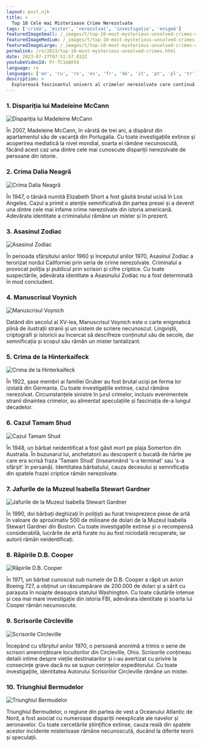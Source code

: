 ```yaml
---
layout: post.njk
title: >
  Top 10 Cele mai Misterioase Crime Nerezolvate
tags: ['crimă', 'mister', 'nerezolvat', 'investigație', 'enigmă']
featuredImageSmall: /_images/t/top-10-most-mysterious-unsolved-crimes-cover-ro-small.webp
featuredImageMedium: /_images/t/top-10-most-mysterious-unsolved-crimes-cover-ro-medium.webp
featuredImageLarge: /_images/t/top-10-most-mysterious-unsolved-crimes-cover-ro-large.webp
permalink: /ro/2023/top-10-most-mysterious-unsolved-crimes.html
date: 2023-07-27T07:51:57.032Z
youtubeVideoId: Pr-TC1mQX54
language: ro
languages: ['en', 'ru', 'ro', 'es', 'fr', 'de', 'it', 'pt', 'pl', 'tr']
description: >
  Explorează fascinantul univers al crimelor nerezolvate care continuă să dezbine investigatorii și să captiveze publicul. De la dispariții enigmatice la cazuri de crimă perplexe, aceste mistere nerezolvate te vor lăsa intrigat și te vor face să-ți pui întrebări cu privire la limitele înțelegerii umane.
---
```


### 1. Dispariția lui Madeleine McCann

![Dispariția lui Madeleine McCann](/_images/2/287ff66e7d9bfef52912504d342fb0b3-medium.webp)

În 2007, Madeleine McCann, în vârstă de trei ani, a dispărut din apartamentul său de vacanță din Portugalia. Cu toate investigațiile extinse și acoperirea mediatică la nivel mondial, soarta ei rămâne necunoscută, făcând acest caz una dintre cele mai cunoscute dispariții nerezolvate de persoane din istorie.

### 2. Crima Dalia Neagră

![Crima Dalia Neagră](/_images/0/07f150669b764dff3319469e33659a2c-medium.webp)

În 1947, o tânără numită Elizabeth Short a fost găsită brutal ucisă în Los Angeles. Cazul a primit o atenție semnificativă din partea presei și a devenit una dintre cele mai infame crime nerezolvate din istoria americană. Adevărata identitate a criminalului rămâne un mister și în prezent.

### 3. Asasinul Zodiac

![Asasinul Zodiac](/_images/6/654bfcba66142f604621074128e2345f-medium.webp)

În perioada sfârșitului anilor 1960 și începutul anilor 1970, Asasinul Zodiac a terorizat nordul Californiei prin seria de crime nerezolvate. Criminalul a provocat poliția și publicul prin scrisori și cifre criptice. Cu toate suspectările, adevărata identitate a Asasinului Zodiac nu a fost determinată în mod concludent.

### 4. Manuscrisul Voynich

![Manuscrisul Voynich](/_images/c/cba279d3a07cdbf11e28cc03aaaa8546-medium.webp)

Datând din secolul al XV-lea, Manuscrisul Voynich este o carte enigmatică plină de ilustrații stranii și un sistem de scriere necunoscut. Lingviștii, criptografi și istoricii au încercat să descifreze conținutul său de secole, dar semnificația și scopul său rămân un mister tantalizant.

### 5. Crima de la Hinterkaifeck

![Crima de la Hinterkaifeck](/_images/4/4ada7881af61962ca7d784466ad0ede8-medium.webp)

În 1922, șase membri ai familiei Gruber au fost brutal uciși pe ferma lor izolată din Germania. Cu toate investigațiile extinse, cazul rămâne nerezolvat. Circumstanțele sinistre în jurul crimelor, inclusiv evenimentele stranii dinaintea crimelor, au alimentat speculațiile și fascinația de-a lungul decadelor.

### 6. Cazul Tamam Shud

![Cazul Tamam Shud](/_images/6/676424001e2d988a80966ee95cf20274-medium.webp)

În 1948, un bărbat neidentificat a fost găsit mort pe plaja Somerton din Australia. În buzunarul lui, anchetatorii au descoperit o bucată de hârtie pe care era scrisă fraza 'Tamam Shud' (înseamnând 's-a terminat' sau 's-a sfârșit' în persană). Identitatea bărbatului, cauza decesului și semnificația din spatele frazei criptice rămân nerezolvate.

### 7. Jafurile de la Muzeul Isabella Stewart Gardner

![Jafurile de la Muzeul Isabella Stewart Gardner](/_images/3/3b6705eabb19283e56f317697d17d73e-medium.webp)

În 1990, doi bărbați deghizați în polițiști au furat treisprezece piese de artă în valoare de aproximativ 500 de milioane de dolari de la Muzeul Isabella Stewart Gardner din Boston. Cu toate investigațiile extinse și o recompensă considerabilă, lucrările de artă furate nu au fost niciodată recuperate, iar autorii rămân neidentificați.

### 8. Răpirile D.B. Cooper

![Răpirile D.B. Cooper](/_images/6/6ced5a13fc9d0c14872f13da9197fef0-medium.webp)

În 1971, un bărbat cunoscut sub numele de D.B. Cooper a răpit un avion Boeing 727, a obținut un răscumpărare de 200.000 de dolari și a sărit cu parașuta în noapte deasupra statului Washington. Cu toate căutările intense și cea mai mare investigație din istoria FBI, adevărata identitate și soarta lui Cooper rămân necunoscute.

### 9. Scrisorile Circleville

![Scrisorile Circleville](/_images/2/29fa3c1dc6af72c2823b1e34ea2c137a-medium.webp)

Începând cu sfârșitul anilor 1970, o persoană anonimă a trimis o serie de scrisori amenințătoare locuitorilor din Circleville, Ohio. Scrisorile conțineau detalii intime despre viețile destinatarilor și i-au avertizat cu privire la consecințe grave dacă nu se supun cerințelor expeditorului. Cu toate investigațiile, identitatea Autorului Scrisorilor Circleville rămâne un mister.

### 10. Triunghiul Bermudelor

![Triunghiul Bermudelor](/_images/8/8899dd68b23769a81709419e1adb28c1-medium.webp)

Triunghiul Bermudelor, o regiune din partea de vest a Oceanului Atlantic de Nord, a fost asociat cu numeroase dispariții neexplicate ale navelor și aeronavelor. Cu toate cercetările științifice extinse, cauza reală din spatele acestor incidente misterioase rămâne necunoscută, ducând la diferite teorii și speculații.

